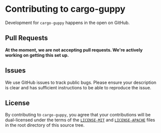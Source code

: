 # Contributing to cargo-guppy

Development for `cargo-guppy` happens in the open on GitHub.

## Pull Requests

**At the moment, we are not accepting pull requests. We're actively working on getting this set up.**

<!--
(This section does not apply at the moment. It will be uncommented once we start accepting PRs.)

We actively welcome your pull requests. If you have a new feature in mind, please discuss the feature in an issue to
ensure that your contributions will be accepted.

1. Fork the repo and create your branch from `master`.
2. If you've added code that should be tested, add tests.
3. If you've changed APIs, update the documentation.
4. Ensure the test suite passes with `cargo test`.
5. Run `cargo fmt` to automatically format your changes (CI will let you know if you missed this).
5. If you haven't already, complete the Contributor License Agreement ("CLA").

## Contributor License Agreement ("CLA")

-In order to accept your pull request, we need you to submit a CLA. You only need to do this once to work on any of
Calibra's or Facebook's open source projects.

Complete your CLA here: <https://code.facebook.com/cla>

-->

## Issues

We use GitHub issues to track public bugs. Please ensure your description is clear and has sufficient instructions to be
able to reproduce the issue.

## License

By contributing to `cargo-guppy`, you agree that your contributions will be dual-licensed under the terms of the
[`LICENSE-MIT`](../LICENSE-MIT) and [`LICENSE-APACHE`](../LICENSE-APACHE) files in the root directory of this source
tree.
